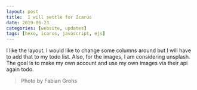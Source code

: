 ```yaml
---
layout: post
title:  I will settle for Icarus
date: 2019-06-23
categories: [website, updates]
tags: [hexo, icarus, javascript, ejs]
---
```


I like the layout. I would like to change some columns around but I will have
to add that to my todo list. Also, for the images, I am considering unsplash.
The goal is to make my own account and use my own images via their api again
todo.

> Photo by Fabian Grohs
